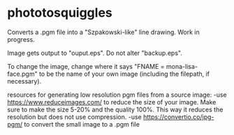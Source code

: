 # phototosquiggles
Converts a .pgm file into a "Szpakowski-like" line drawing. Work in progress. 

Image gets output to "ouput.eps". Do not alter "backup.eps".

To change the image, change where it says "FNAME = mona-lisa-face.pgm" to be the name of your own image (including the filepath, if necessary). 

resources for generating low resolution pgm files from a source image:
-use https://www.reduceimages.com/ to reduce the size of your image. Make sure to make the size 5-20% and the quality 100%. This way it reduces the resolution but does not use compression.
-use https://convertio.co/jpg-pgm/ to convert the small image to a .pgm file
